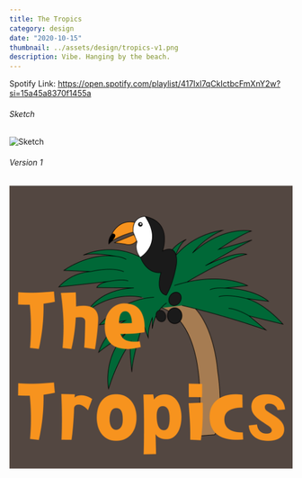 ```yaml
---
title: The Tropics
category: design
date: "2020-10-15"
thumbnail: ../assets/design/tropics-v1.png
description: Vibe. Hanging by the beach.
---
```


Spotify Link: https://open.spotify.com/playlist/417Ixl7qCkIctbcFmXnY2w?si=15a45a8370f1455a

<h6>Sketch</h6>

![Sketch](../assets/design/tropics-sketch.png)

<h6>Version 1</h6>

![Version 1](../assets/design/tropics-v1.png)
